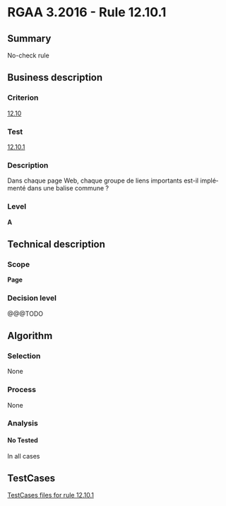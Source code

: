 # RGAA 3.2016 - Rule 12.10.1

## Summary
No-check rule


## Business description

### Criterion
[12.10](http://references.modernisation.gouv.fr/rgaa-accessibilite/2016/criteres.html#crit-12-10)

### Test
[12.10.1](http://references.modernisation.gouv.fr/rgaa-accessibilite/2016/criteres.html#test-12-10-1)

### Description
<div lang="fr">Dans chaque page Web, chaque groupe de liens importants est-il impl&#xE9;ment&#xE9; dans une balise commune&nbsp;?</div>

### Level
**A**


## Technical description

### Scope
**Page**

### Decision level
@@@TODO


## Algorithm

### Selection
None

### Process
None

### Analysis

#### No Tested
In all cases


##  TestCases

[TestCases files for rule 12.10.1](https://github.com/Asqatasun/Asqatasun/tree/develop/rules/rules-rgaa3.2016/src/test/resources/testcases/rgaa32016/Rgaa32016Rule121001/)


